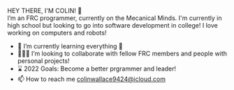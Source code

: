 HEY THERE, I'M COLIN! 👋
<br>
    I’m an FRC programmer, currently on the Mecanical Minds. I'm currently in high school but looking to go into software development in college! I love working on computers and
    robots!
- 🧩 I’m currently learning everything 🤣
- 🧑‍🤝‍🧑 I’m looking to collaborate with fellow FRC members and people with personal projects!
- ⌛ 2022 Goals: Become a better prgrammer and leader!
- 📫 How to reach me colinwallace9424@icloud.com


<!---
cw9424/cw9424 is a ✨ special ✨ repository because its `README.md` (this file) appears on your GitHub profile.
You can click the Preview link to take a look at your changes.
--->
